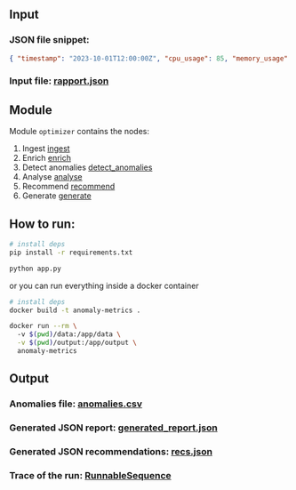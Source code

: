 ## Input

### JSON file snippet:

```json
{ "timestamp": "2023-10-01T12:00:00Z", "cpu_usage": 85, "memory_usage": 70, "latency_ms": 250, "disk_usage": 65, "network_in_kbps": 1200, "network_out_kbps": 900, "io_wait": 5, "thread_count": 150, "active_connections": 45, "error_rate": 0.02, "uptime_seconds": 360000, "temperature_celsius": 65, "power_consumption_watts": 250, "service_status": { ‘database’: "online", "api_gateway": "degraded", ‘cache’: "online" }
```

### Input file: [rapport.json](/data/rapport.json)

## Module

Module `optimizer` contains the nodes:
1. Ingest [ingest](/optimizer/ingest.py)
2. Enrich [enrich](/optimizer/enrich.py)
3. Detect anomalies [detect_anomalies](/optimizer/detect_anomalies.py)
4. Analyse [analyse](/optimizer/analyse.py)
5. Recommend [recommend](/optimizer/recommend.py)
6. Generate [generate](/optimizer/generate.py)

## How to run:

```bash
# install deps
pip install -r requirements.txt

python app.py
```

or you can run everything inside a docker container
```bash
# install deps
docker build -t anomaly-metrics .

docker run --rm \                
  -v $(pwd)/data:/app/data \
  -v $(pwd)/output:/app/output \
  anomaly-metrics
```

## Output

### Anomalies file: [anomalies.csv](/output/anomalies.csv)
### Generated JSON report: [generated_report.json](/output/generated_report.json)
### Generated JSON recommendations: [recs.json](/output/recs.json)

### Trace of the run: [RunnableSequence](https://smith.langchain.com/public/d9c8df86-70d9-464a-be58-bbc7c6091ac0/r)